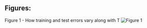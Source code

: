## Figures:

Figure 1 -  How training and test errors vary along with T
![Figure 1](../adaboost-error1.png)
